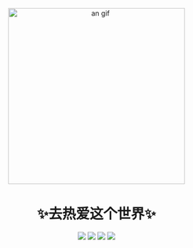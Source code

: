 <div align="center">
<img height="360" src="https://img2.imgtp.com/2024/03/16/BJ8vR1vK.gif" alt="an gif" />
</div>



<h1 align="center">✨去热爱这个世界✨</h1>

<ul style="display:none">
    <li>
        <h4>Tasklist 正在开发....</h4>
    </li>
    <li>
        <h4>共享休息舱系统 正在开发....</h4>
    </li>
     <li>
        <h4>某个H5游戏 提上日程....</h4>
    </li>
    <li>
        <h4>某个实用性网站 提上日程....</h4>
    </li>
    <li>
        <h4>某个Bot 泡汤中....</h4>
    </li>
    <li>
        <h4>捞钱中....</h4>
    </li>
</ul>

<p align="center">

<img src="https://img.shields.io/badge/javascript-2f2e2d.svg?&style=for-the-badge&logo=javascript&logoColor=f7df1e"/>
<img src="https://img.shields.io/badge/typescript%20-%23007ACC.svg?&style=for-the-badge&logo=typescript&logoColor=white"/>
<img src="https://img.shields.io/badge/python-457faf.svg?&style=for-the-badge&logo=python&logoColor=fde054"/>
<img src="https://img.shields.io/badge/C-fffcfc.svg?&style=for-the-badge&logo=C&logoColor=a7b8ca"/>

</p>


